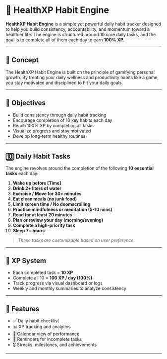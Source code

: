 # 💪 HealthXP Habit Engine

**HealthXP Habit Engine** is a simple yet powerful daily habit tracker designed to help you build consistency, accountability, and momentum toward a healthier life. The engine is structured around 10 core daily tasks, and the goal is to complete all of them each day to earn **100% XP**.

---

## 🧠 Concept

The HealthXP Habit Engine is built on the principle of gamifying personal growth. By treating your daily wellness and productivity habits like a game, you stay motivated and disciplined to hit your daily goals.

---

## 🎯 Objectives

- Build consistency through daily habit tracking  
- Encourage completion of 10 key habits each day  
- Reach 100% XP by completing all tasks  
- Visualize progress and stay motivated  
- Develop long-term healthy routines  

---

## 🔟 Daily Habit Tasks

The engine revolves around the completion of the following **10 essential tasks** each day:

1. **Wake up before [Time]**
2. **Drink 2+ liters of water**
3. **Exercise / Move for 30+ minutes**
4. **Eat clean meals (no junk food)**
5. **Limit screen time / No doomscrolling**
6. **Practice mindfulness or meditation (5-10 mins)**
7. **Read for at least 20 minutes**
8. **Plan or review your day (morning/evening)**
9. **Complete a high-priority task**
10. **Sleep 7+ hours**

> *These tasks are customizable based on user preference.*

---

## 🧮 XP System

- Each completed task = **10 XP**
- Complete all 10 = **100 XP / day (100%)**
- Track progress via visual dashboard or logs  
- Weekly and monthly summaries to analyze consistency

---

## 🚀 Features

- ✅ Daily habit checklist
- 📊 XP tracking and analytics
- 📅 Calendar view of performance
- 🔔 Reminders for incomplete tasks
- 🎖️ Streaks, milestones, and achievements

---
